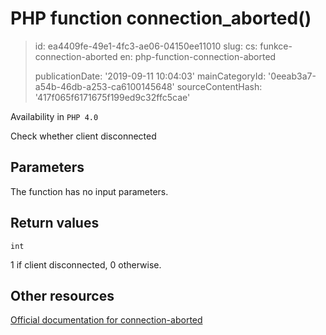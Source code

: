 PHP function connection_aborted()
=================================

> id: ea4409fe-49e1-4fc3-ae06-04150ee11010
> slug:
> 	cs: funkce-connection-aborted
> 	en: php-function-connection-aborted
> 
> publicationDate: '2019-09-11 10:04:03'
> mainCategoryId: '0eeab3a7-a54b-46db-a253-ca6100145648'
> sourceContentHash: '417f065f6171675f199ed9c32ffc5cae'

Availability in `PHP 4.0`

Check whether client disconnected


Parameters
--------------

The function has no input parameters.

Return values
----------------

`int`

1 if client disconnected, 0 otherwise.

Other resources
------------

[Official documentation for connection-aborted](https://www.php.net/manual/en/function.connection-aborted.php)
